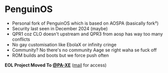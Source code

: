 # PenguinOS
- Personal fork of PenguinOS which is based on AOSPA (basically fork²)
- Security last seen in December 2024 (maybe)
- QPR1 coz CLO doesn't upstream and QPR3 from aosp has way too many conflicts
- No gay customisation like EbolaX or infinity cringe 
- Community? No there's no community
  Aage se right waha se fuck off
- ROM builds and boots but we force push often 

**EOL Project Moved To [@PA-XE](https://github.com/pa-xe)**  ([mail](mailto:flynryder427@gmail.com) for access)
